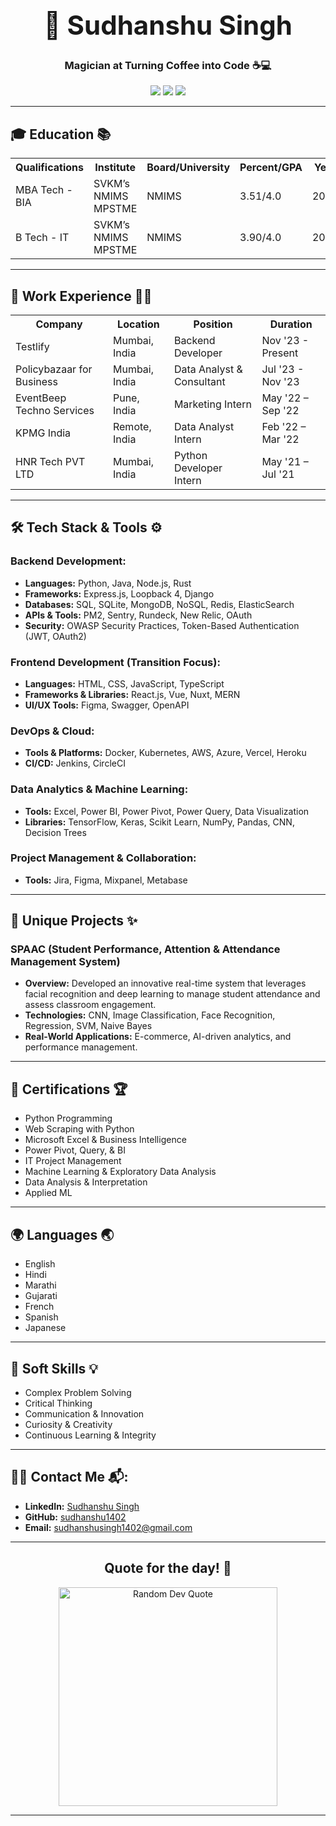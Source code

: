 <div align="center">
  <h1 style="font-size: 3em;">🚀 Sudhanshu Singh</h1>
  <h3 align="center">Magician at Turning Coffee into Code ☕💻</h3>
  <p align="center">
    <a href="https://www.linkedin.com/in/sudhanshusingh1402"><img src="https://img.shields.io/badge/LinkedIn-sudhanshusingh1402-blue?style=for-the-badge&logo=linkedin"></a>
    <a href="https://github.com/sudhanshu1402"><img src="https://img.shields.io/badge/GitHub-sudhanshu1402-black?style=for-the-badge&logo=github"></a>
    <a href="mailto:sudhanshusingh1402@gmail.com"><img src="https://img.shields.io/badge/Gmail-sudhanshusingh1402-red?style=for-the-badge&logo=Gmail"></a>
  </p>
</div>

---

## 🎓 Education 📚
<table align="center">
  <tr>
    <th>Qualifications</th>
    <th>Institute</th>
    <th>Board/University</th>
    <th>Percent/GPA</th>
    <th>Year</th>
  </tr>
  <tr>
    <td>MBA Tech - BIA</td>
    <td>SVKM’s NMIMS MPSTME</td>
    <td>NMIMS</td>
    <td>3.51/4.0</td>
    <td>2023</td>
  </tr>
  <tr>
    <td>B Tech - IT</td>
    <td>SVKM’s NMIMS MPSTME</td>
    <td>NMIMS</td>
    <td>3.90/4.0</td>
    <td>2021</td>
  </tr>
</table>

---

## 💼 Work Experience 🧑‍💻
<table align="center">
  <tr>
    <th>Company</th>
    <th>Location</th>
    <th>Position</th>
    <th>Duration</th>
  </tr>
  <tr>
    <td>Testlify</td>
    <td>Mumbai, India</td>
    <td>Backend Developer</td>
    <td>Nov '23 - Present</td>
  </tr>
  <tr>
    <td>Policybazaar for Business</td>
    <td>Mumbai, India</td>
    <td>Data Analyst & Consultant</td>
    <td>Jul '23 - Nov '23</td>
  </tr>
  <tr>
    <td>EventBeep Techno Services</td>
    <td>Pune, India</td>
    <td>Marketing Intern</td>
    <td>May '22 – Sep '22</td>
  </tr>
  <tr>
    <td>KPMG India</td>
    <td>Remote, India</td>
    <td>Data Analyst Intern</td>
    <td>Feb '22 – Mar '22</td>
  </tr>
  <tr>
    <td>HNR Tech PVT LTD</td>
    <td>Mumbai, India</td>
    <td>Python Developer Intern</td>
    <td>May '21 – Jul '21</td>
  </tr>
</table>

---

## 🛠 Tech Stack & Tools ⚙️
### Backend Development:
- **Languages:** Python, Java, Node.js, Rust
- **Frameworks:** Express.js, Loopback 4, Django
- **Databases:** SQL, SQLite, MongoDB, NoSQL, Redis, ElasticSearch
- **APIs & Tools:** PM2, Sentry, Rundeck, New Relic, OAuth
- **Security:** OWASP Security Practices, Token-Based Authentication (JWT, OAuth2)

### Frontend Development (Transition Focus):
- **Languages:** HTML, CSS, JavaScript, TypeScript
- **Frameworks & Libraries:** React.js, Vue, Nuxt, MERN
- **UI/UX Tools:** Figma, Swagger, OpenAPI

### DevOps & Cloud:
- **Tools & Platforms:** Docker, Kubernetes, AWS, Azure, Vercel, Heroku
- **CI/CD:** Jenkins, CircleCI

### Data Analytics & Machine Learning:
- **Tools:** Excel, Power BI, Power Pivot, Power Query, Data Visualization
- **Libraries:** TensorFlow, Keras, Scikit Learn, NumPy, Pandas, CNN, Decision Trees

### Project Management & Collaboration:
- **Tools:** Jira, Figma, Mixpanel, Metabase

---

## 🌟 Unique Projects ✨
### SPAAC (Student Performance, Attention & Attendance Management System)
- **Overview:** Developed an innovative real-time system that leverages facial recognition and deep learning to manage student attendance and assess classroom engagement.
- **Technologies:** CNN, Image Classification, Face Recognition, Regression, SVM, Naive Bayes
- **Real-World Applications:** E-commerce, AI-driven analytics, and performance management.

---

## 🎯 Certifications 🏆
- Python Programming
- Web Scraping with Python
- Microsoft Excel & Business Intelligence
- Power Pivot, Query, & BI
- IT Project Management
- Machine Learning & Exploratory Data Analysis
- Data Analysis & Interpretation
- Applied ML

---

## 🌍 Languages 🌏
- English
- Hindi
- Marathi
- Gujarati
- French
- Spanish
- Japanese

---

## 🚀 Soft Skills 💡
- Complex Problem Solving
- Critical Thinking
- Communication & Innovation
- Curiosity & Creativity
- Continuous Learning & Integrity

---

## 🧑‍💻 Contact Me 📬:
- **LinkedIn:** [Sudhanshu Singh](https://www.linkedin.com/in/sudhanshusingh1402/)
- **GitHub:** [sudhanshu1402](https://github.com/sudhanshu1402)
- **Email:** sudhanshusingh1402@gmail.com

---

<div align="center">
  <h2 align="center">Quote for the day! 🌟</h2>
  <img src="https://quotes-github-readme.vercel.app/api?type=vetical&theme=tokyonight&hide_border=false&border_radius=20&order=2" height="350" alt="Random Dev Quote"/><br>
</div>

---
